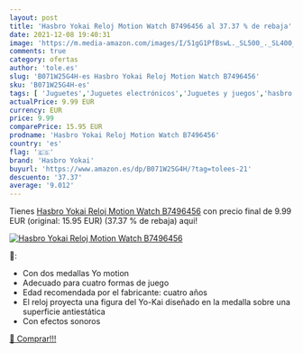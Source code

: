 ```yaml
---
layout: post
title: 'Hasbro Yokai Reloj Motion Watch B7496456 al 37.37 % de rebaja'
date: 2021-12-08 19:40:31
image: 'https://m.media-amazon.com/images/I/51gG1PfBswL._SL500_._SL400_.jpg'
comments: true
category: ofertas
author: 'tole.es'
slug: 'B071W25G4H-es Hasbro Yokai Reloj Motion Watch B7496456'
sku: 'B071W25G4H-es'
tags: [ 'Juguetes','Juguetes electrónicos','Juguetes y juegos','hasbro','hasbro yokai', ]
actualPrice: 9.99 EUR
currency: EUR
price: 9.99
comparePrice: 15.95 EUR
prodname: 'Hasbro Yokai Reloj Motion Watch B7496456'
country: 'es'
flag: '🇪🇸'
brand: 'Hasbro Yokai'
buyurl: 'https://www.amazon.es/dp/B071W25G4H/?tag=tolees-21'
descuento: '37.37'
average: '9.012'
---
```


Tienes [Hasbro Yokai Reloj Motion Watch B7496456](https://www.amazon.es/dp/B071W25G4H/?tag=tolees-21) con precio final de  9.99 EUR (original: 15.95 EUR) (37.37 %  de rebaja) aqui!

[![Hasbro Yokai Reloj Motion Watch B7496456](https://m.media-amazon.com/images/I/51gG1PfBswL._SL500_._SL400_.jpg)](https://www.amazon.es/dp/B071W25G4H/?tag=tolees-21)

🔎:

- Con dos medallas Yo motion
- Adecuado para cuatro formas de juego
- Edad recomendada por el fabricante: cuatro años
- El reloj proyecta una figura del Yo-Kai diseñado en la medalla sobre una superficie antiestática
- Con efectos sonoros

[🛒 Comprar!!!](https://www.amazon.es/dp/B071W25G4H/?tag=tolees-21)
